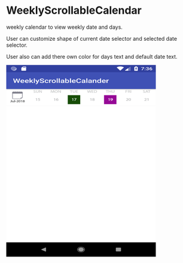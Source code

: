 # WeeklyScrollableCalendar
weekly calendar to view weekly date and days.

User can customize shape of current date selector and selected date selector.

User also can add there own color for days text and default date text.

<img src="https://github.com/vishalhalani/WeeklyScrollableCalendar/blob/master/Screenshot_1531836396.png" width=400 height=512/>
